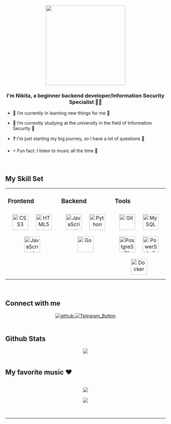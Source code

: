 <div align="center">
<img src="https://user-images.githubusercontent.com/1612112/213943678-c34cb1a9-94f9-4be0-86dd-8e2227fa4b8c.gif" align="center" height="" width="250" />
</div>  
  

### **<div align="center">I'm Nikita, a beginner backend developer/Information Security Specialist 👨‍💻</div>**  
  

- 🔭 I’m currently in learning new things for me 🧐  
  

- 🌱 I’m currently studying at the university in the field of Information Security 👀  
  

- ❓ I'm just starting my big journey, so I have a lot of questions 🤭  
  

- ⚡ Fun fact: I listen to music all the time 🤨  
  

<br/>  


## My Skill Set  
<table><tr><td valign="top" width="33%">



### Frontend  
<div align="center">  
<a href="https://www.w3schools.com/css/" target="_blank"><img style="margin: 10px" src="https://profilinator.rishav.dev/skills-assets/css3-original-wordmark.svg" alt="CSS3" height="50" /></a>  
<a href="https://en.wikipedia.org/wiki/HTML5" target="_blank"><img style="margin: 10px" src="https://profilinator.rishav.dev/skills-assets/html5-original-wordmark.svg" alt="HTML5" height="50" /></a>  
<a href="https://www.javascript.com/" target="_blank"><img style="margin: 10px" src="https://profilinator.rishav.dev/skills-assets/javascript-original.svg" alt="JavaScript" height="50" /></a>  
</div>

</td><td valign="top" width="33%">



### Backend  
<div align="center">  
<a href="https://www.javascript.com/" target="_blank"><img style="margin: 10px" src="https://profilinator.rishav.dev/skills-assets/javascript-original.svg" alt="JavaScript" height="50" /></a>  
<a href="https://www.python.org/" target="_blank"><img style="margin: 10px" src="https://profilinator.rishav.dev/skills-assets/python-original.svg" alt="Python" height="50" /></a>  
<a href="https://go.dev/" target="_blank"><img style="margin: 10px" src="https://profilinator.rishav.dev/skills-assets/go-original.svg" alt="Go" height="50" /></a>  
</div>

</td><td valign="top" width="33%">



### Tools  
<div align="center">  
<a href="https://github.com/" target="_blank"><img style="margin: 10px" src="https://profilinator.rishav.dev/skills-assets/git-scm-icon.svg" alt="Git" height="50" /></a>  
<a href="https://www.mysql.com/" target="_blank"><img style="margin: 10px" src="https://profilinator.rishav.dev/skills-assets/mysql-original-wordmark.svg" alt="MySQL" height="50" /></a>  
<a href="https://www.postgresql.org/" target="_blank"><img style="margin: 10px" src="https://profilinator.rishav.dev/skills-assets/postgresql-original-wordmark.svg" alt="PostgreSQL" height="50" /></a>  
<a href="https://docs.microsoft.com/en-us/powershell/" target="_blank"><img style="margin: 10px" src="https://profilinator.rishav.dev/skills-assets/powershell.png" alt="PowerShell" height="50" /></a>  
<a href="https://www.docker.com/" target="_blank"><img style="margin: 10px" src="https://profilinator.rishav.dev/skills-assets/docker-original-wordmark.svg" alt="Docker" height="50" /></a>  
</div>

</td></tr></table>  

<br/>  


## Connect with me  
<div align="center">
<a href="https://github.com/kekwX" target="_blank">
<img src=https://img.shields.io/badge/github-%2324292e.svg?&style=for-the-badge&logo=github&logoColor=white alt=github style="margin-bottom: 5px;" />
</a>
<a href="https://t.me/kak7ak" target="_blank">
<img src="https://camo.githubusercontent.com/5e21dc36a42349bbd2121f0cce45eb78b9e36ffe9b7ad152784a93822b63d82d/68747470733a2f2f62616467656e2e6e65742f62616467652f69636f6e2f74656c656772616d3f69636f6e3d74656c656772616d266c6162656c" alt="Telegram_Button" data-canonical-src="https://badgen.net/badge/icon/telegram?icon=telegram&amp;label" style="max-width: 100%;">
</a>    
</div>  
  

<br/>  


## Github Stats  
<div align="center"><img src="https://github-readme-stats.vercel.app/api?username=kekwX&show_icons=true&count_private=true&hide_border=true" align="center" /></div>  

<br/>  


## My favorite music ❤️
<!-- BLOG-POST-LIST:START -->  

<!-- BLOG-POST-LIST:END -->  

<br/>  

<div align="center"><img src="https://spotify-github-profile.vercel.app/api/view?uid=9r0dacnvwmvoerpnauaiq7a93&cover_image=true&theme=default&show_offline=true&background_color=000000&interchange=true&bar_color=9a4260&bar_color_cover=false" /></div>  

<br/>  

<div align="center">
<img src="https://komarev.com/ghpvc/?username=kekwX&&style=flat-square" align="center" />
</div>  
  

<br/>  


<br />

----
